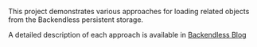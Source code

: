 This project demonstrates various approaches for loading related objects from the Backendless persistent storage. 

A detailed description of each approach is available in [Backendless Blog](https://backendless.com/how-to-load-relational-data-from-mbaas/)
